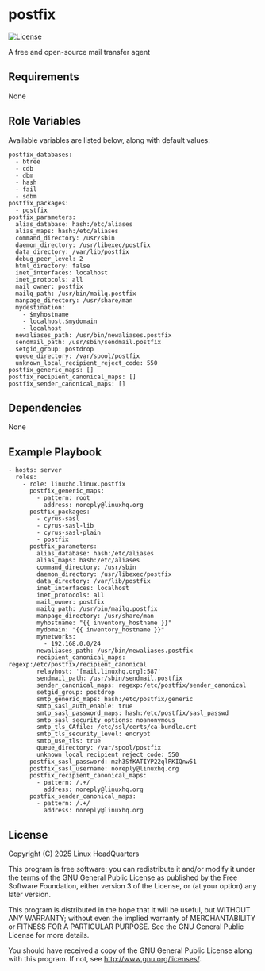 # postfix

[![License](https://img.shields.io/badge/license-GPLv3-lightgreen)](https://www.gnu.org/licenses/gpl-3.0.en.html#license-text)

A free and open-source mail transfer agent

## Requirements

None

## Role Variables

Available variables are listed below, along with default values:

    postfix_databases:
      - btree
      - cdb
      - dbm
      - hash
      - fail
      - sdbm
    postfix_packages:
      - postfix
    postfix_parameters:
      alias_database: hash:/etc/aliases
      alias_maps: hash:/etc/aliases
      command_directory: /usr/sbin
      daemon_directory: /usr/libexec/postfix
      data_directory: /var/lib/postfix
      debug_peer_level: 2
      html_directory: false
      inet_interfaces: localhost
      inet_protocols: all
      mail_owner: postfix
      mailq_path: /usr/bin/mailq.postfix
      manpage_directory: /usr/share/man
      mydestination:
        - $myhostname
        - localhost.$mydomain
        - localhost
      newaliases_path: /usr/bin/newaliases.postfix
      sendmail_path: /usr/sbin/sendmail.postfix
      setgid_group: postdrop
      queue_directory: /var/spool/postfix
      unknown_local_recipient_reject_code: 550
    postfix_generic_maps: []
    postfix_recipient_canonical_maps: []
    postfix_sender_canonical_maps: []

## Dependencies

None

## Example Playbook

    - hosts: server
      roles:
        - role: linuxhq.linux.postfix
          postfix_generic_maps:
            - pattern: root
              address: noreply@linuxhq.org
          postfix_packages:
            - cyrus-sasl
            - cyrus-sasl-lib
            - cyrus-sasl-plain
            - postfix
          postfix_parameters:
            alias_database: hash:/etc/aliases
            alias_maps: hash:/etc/aliases
            command_directory: /usr/sbin
            daemon_directory: /usr/libexec/postfix
            data_directory: /var/lib/postfix
            inet_interfaces: localhost
            inet_protocols: all
            mail_owner: postfix
            mailq_path: /usr/bin/mailq.postfix
            manpage_directory: /usr/share/man
            myhostname: "{{ inventory_hostname }}"
            mydomain: "{{ inventory_hostname }}"
            mynetworks:
              - 192.168.0.0/24
            newaliases_path: /usr/bin/newaliases.postfix
            recipient_canonical_maps: regexp:/etc/postfix/recipient_canonical
            relayhost: '[mail.linuxhq.org]:587'
            sendmail_path: /usr/sbin/sendmail.postfix
            sender_canonical_maps: regexp:/etc/postfix/sender_canonical
            setgid_group: postdrop
            smtp_generic_maps: hash:/etc/postfix/generic
            smtp_sasl_auth_enable: true
            smtp_sasl_password_maps: hash:/etc/postfix/sasl_passwd
            smtp_sasl_security_options: noanonymous
            smtp_tls_CAfile: /etc/ssl/certs/ca-bundle.crt
            smtp_tls_security_level: encrypt
            smtp_use_tls: true
            queue_directory: /var/spool/postfix
            unknown_local_recipient_reject_code: 550
          postfix_sasl_password: mzh3SfKATIYP22qlRKIQnw51
          postfix_sasl_username: noreply@linuxhq.org
          postfix_recipient_canonical_maps:
            - pattern: /.+/
              address: noreply@linuxhq.org
          postfix_sender_canonical_maps:
            - pattern: /.+/
              address: noreply@linuxhq.org

## License

Copyright (C) 2025 Linux HeadQuarters

This program is free software: you can redistribute it and/or modify
it under the terms of the GNU General Public License as published by
the Free Software Foundation, either version 3 of the License, or
(at your option) any later version.

This program is distributed in the hope that it will be useful,
but WITHOUT ANY WARRANTY; without even the implied warranty of
MERCHANTABILITY or FITNESS FOR A PARTICULAR PURPOSE. See the
GNU General Public License for more details.

You should have received a copy of the GNU General Public License
along with this program. If not, see <http://www.gnu.org/licenses/>.
